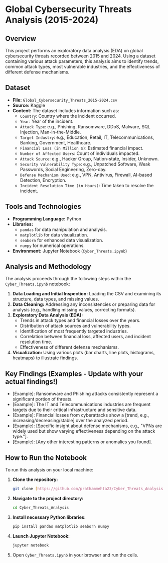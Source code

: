 # Global Cybersecurity Threats Analysis (2015-2024)

## Overview
This project performs an exploratory data analysis (EDA) on global cybersecurity threats recorded between 2015 and 2024. Using a dataset containing various attack parameters, this analysis aims to identify trends, common attack types, most vulnerable industries, and the effectiveness of different defense mechanisms.

## Dataset
* **File:** `Global_Cybersecurity_Threats_2015-2024.csv`
* **Source:** Kaggle
* **Content:** The dataset includes information such as:
    * `Country`: Country where the incident occurred.
    * `Year`: Year of the incident.
    * `Attack Type`: e.g., Phishing, Ransomware, DDoS, Malware, SQL Injection, Man-in-the-Middle.
    * `Target Industry`: e.g., Education, Retail, IT, Telecommunications, Banking, Government, Healthcare.
    * `Financial Loss (in Million $)`: Estimated financial impact.
    * `Number of Affected Users`: Count of individuals impacted.
    * `Attack Source`: e.g., Hacker Group, Nation-state, Insider, Unknown.
    * `Security Vulnerability Type`: e.g., Unpatched Software, Weak Passwords, Social Engineering, Zero-day.
    * `Defense Mechanism Used`: e.g., VPN, Antivirus, Firewall, AI-based Detection, Encryption.
    * `Incident Resolution Time (in Hours)`: Time taken to resolve the incident.

## Tools and Technologies
* **Programming Language:** Python
* **Libraries:**
    * `pandas` for data manipulation and analysis.
    * `matplotlib` for data visualization.
    * `seaborn` for enhanced data visualization.
    * `numpy` for numerical operations.
* **Environment:** Jupyter Notebook (`Cyber_Threats.ipynb`)

## Analysis and Methodology
The analysis proceeds through the following steps within the `Cyber_Threats.ipynb` notebook:
1.  **Data Loading and Initial Inspection:** Loading the CSV and examining its structure, data types, and missing values.
2.  **Data Cleaning:** Addressing any inconsistencies or preparing data for analysis (e.g., handling missing values, correcting formats).
3.  **Exploratory Data Analysis (EDA):**
    * Trends in attack types and financial losses over the years.
    * Distribution of attack sources and vulnerability types.
    * Identification of most frequently targeted industries.
    * Correlation between financial loss, affected users, and incident resolution time.
    * Effectiveness of different defense mechanisms.
4.  **Visualization:** Using various plots (bar charts, line plots, histograms, heatmaps) to illustrate findings.

## Key Findings (Examples - Update with your actual findings!)
* [Example]: Ransomware and Phishing attacks consistently represent a significant portion of threats.
* [Example]: The IT and Telecommunications industries are frequent targets due to their critical infrastructure and sensitive data.
* [Example]: Financial losses from cyberattacks show a [trend, e.g., increasing/decreasing/stable] over the analyzed period.
* [Example]: [Specific insight about defense mechanisms, e.g., "VPNs are widely used but show varying effectiveness depending on the attack type."].
* [Example]: [Any other interesting patterns or anomalies you found].

## How to Run the Notebook
To run this analysis on your local machine:
1.  **Clone the repository:**
    ```bash
    git clone [https://github.com/prathammehta23/Cyber_Threats_Analysis.git](https://github.com/prathammehta23/Cyber_Threats_Analysis.git)
    ```
2.  **Navigate to the project directory:**
    ```bash
    cd Cyber_Threats_Analysis
    ```
3.  **Install necessary Python libraries:**
    ```bash
    pip install pandas matplotlib seaborn numpy
    ```
4.  **Launch Jupyter Notebook:**
    ```bash
    jupyter notebook
    ```
5.  Open `Cyber_Threats.ipynb` in your browser and run the cells.

